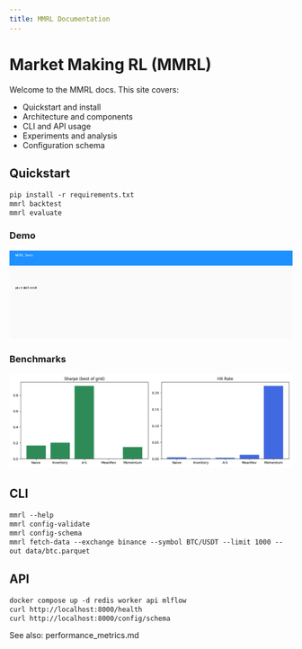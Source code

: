 ```yaml
---
title: MMRL Documentation
---
```


# Market Making RL (MMRL)

Welcome to the MMRL docs. This site covers:

- Quickstart and install
- Architecture and components
- CLI and API usage
- Experiments and analysis
- Configuration schema

## Quickstart

```
pip install -r requirements.txt
mmrl backtest
mmrl evaluate
```

### Demo
![Demo](assets/demo.gif)

### Benchmarks
![Benchmarks](assets/benchmarks.png)

## CLI

```
mmrl --help
mmrl config-validate
mmrl config-schema
mmrl fetch-data --exchange binance --symbol BTC/USDT --limit 1000 --out data/btc.parquet
```

## API

```
docker compose up -d redis worker api mlflow
curl http://localhost:8000/health
curl http://localhost:8000/config/schema
```

See also: performance_metrics.md

